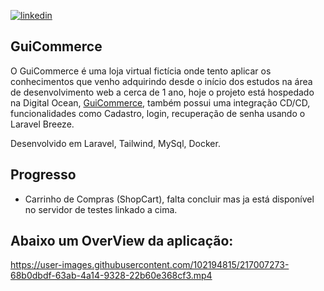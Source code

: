 [![linkedin](https://img.shields.io/badge/linkedin-0A66C2?style=for-the-badge&logo=linkedin&logoColor=white)](https://www.linkedin.com/in/guimagionidev/)

## GuiCommerce

O GuiCommerce é uma loja virtual fictícia onde tento aplicar os conhecimentos que venho adquirindo desde o início dos estudos na área de desenvolvimento web a cerca de 1 ano, hoje o projeto está hospedado na Digital Ocean, [GuiCommerce](http://guicommerce.devi.tools), também possui uma integração CD/CD, funcionalidades como Cadastro, login, recuperação de senha usando o Laravel Breeze.

Desenvolvido em Laravel, Tailwind, MySql, Docker.

## Progresso

- Carrinho de Compras (ShopCart), falta concluir mas ja está disponível no servidor de testes linkado a cima.


## Abaixo um OverView da aplicação:


https://user-images.githubusercontent.com/102194815/217007273-68b0dbdf-63ab-4a14-9328-22b60e368cf3.mp4

